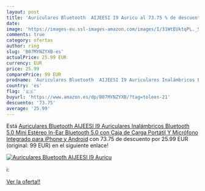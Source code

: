 ```yaml
---
layout: post
title: 'Auriculares Bluetooth  AIJEESI I9 Auricu al 73.75 % de descuento'
date: 
image: 'https://images-eu.ssl-images-amazon.com/images/I/31WtEUktqPL._SL200_.jpg'
comments: true
category: ofertas
author: ring
slug: 'B07MYNZYXB-es'
actualPrice: 25.99 EUR
currency: EUR
price: 25.99
comparePrice: 99 EUR
prodname: 'Auriculares Bluetooth  AIJEESI I9 Auriculares Inalámbricos Bluetooth 5.0 Mini Estéreo In-Ear Bluetooth 5.0 con Caja de Carga Portátil Y Micrófono Integrado para iPhone y Android'
country: 'es'
flag: '🇪🇸'
buyurl: 'https://www.amazon.es/dp/B07MYNZYXB/?tag=tolees-21'
descuento: '73.75'
average: '25.99'
---
```


Está [Auriculares Bluetooth  AIJEESI I9 Auriculares Inalámbricos Bluetooth 5.0 Mini Estéreo In-Ear Bluetooth 5.0 con Caja de Carga Portátil Y Micrófono Integrado para iPhone y Android](https://www.amazon.es/dp/B07MYNZYXB/?tag=tolees-21) con 73.75 de descuento por 25.99 EUR (original: 99 EUR) en el siguiente enlace!

[![Auriculares Bluetooth  AIJEESI I9 Auricu](https://images-eu.ssl-images-amazon.com/images/I/31WtEUktqPL._SL200_.jpg)](https://www.amazon.es/dp/B07MYNZYXB/?tag=tolees-21)

ℹ️:


[Ver la oferta!!](https://www.amazon.es/dp/B07MYNZYXB/?tag=tolees-21)
